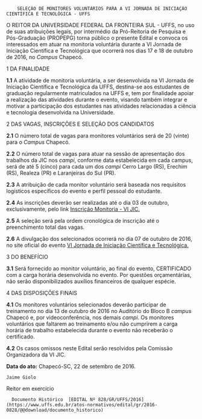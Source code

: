         SELEÇÃO DE MONITORES VOLUNTÁRIOS PARA A VI JORNADA DE INICIAÇÃO CIENTÍFICA E TECNOLÓGICA - UFFS  

O REITOR DA UNIVERSIDADE FEDERAL DA FRONTEIRA SUL - UFFS, no uso de suas atribuições legais, por intermédio da Pró-Reitoria de Pesquisa e Pós-Graduação (PROPEPG) torna público o presente Edital e convoca os interessados em atuar na monitoria voluntária durante a VI Jornada de Iniciação Científica e Tecnológica que ocorrerá nos dias 17 e 18 de outubro de 2016, no *Campus* Chapecó.

 1 DA FINALIDADE

 **1.1** A atividade de monitoria voluntária, a ser desenvolvida na VI Jornada de Iniciação Científica e Tecnológica da UFFS, destina-se aos estudantes de graduação regularmente matriculados na UFFS e, tem por finalidade apoiar a realização das atividades durante o evento, visando também integrar e motivar a participação dos estudantes nas atividades relacionadas a ciência e tecnologia desenvolvida na Universidade.

 2 DAS VAGAS, INSCRIÇÕES E SELEÇÃO DOS CANDIDATOS

 **2.1** O número total de vagas para monitores voluntários será de 20 (vinte) para o *Campus* Chapecó.

 **2.2** O número total de vagas para atuar na sessão de apresentação dos trabalhos da JIC nos *campi*, conforme data estabelecida em cada campus, será de até 5 (cinco) para cada um dos *campi* Cerro Largo (RS), Erechim (RS), Realeza (PR) e Laranjeiras do Sul (PR).

 **2.3** A atribuição de cada monitor voluntário será baseada nos requisitos logísticos específicos do evento e perfil pessoal do estudante.

 **2.4** As inscrições deverão ser realizadas até o dia 03 de outubro, exclusivamente, pelo link [Inscrição Monitoria - VI JIC.](https://docs.google.com/forms/d/e/1FAIpQLSddFr2bO4i7NOXByXZC9RFsMdSxjcA3bFjrDs3VPTpTXfMDsw/viewform)

 **2.5** A seleção será pela ordem cronológica de inscrição até o preenchimento total das vagas.

 **2.6** A divulgação dos selecionados ocorrerá no dia 07 de outubro de 2016, no site oficial do evento [VI Jornada de Iniciação Científica e Tecnológica.](http://uffs.edu.br/index.php?option=com_content&view=article&id=9221&Itemid=2738&site=jict)

 3 DO BENEFÍCIO

 **3.1** Será fornecido ao monitor voluntário, ao final do evento, CERTIFICADO com a carga horária desenvolvida no evento. Por questões orçamentárias, não serão disponibilizados auxílios financeiros de qualquer espécie.

 4 DAS DISPOSIÇÕES FINAIS

 **4.1** Os monitores voluntários selecionados deverão participar de treinamento no dia 13 de outubro de 2016 no Auditório do Bloco B *campus* Chapecó e, por videoconferência, nos demais *campi*. Os monitores voluntários que faltarem ao treinamento e/ou não cumprirem a carga horária de trabalho estabelecida durante o evento não receberão o certificado.

 **4.2** Os casos omissos neste Edital serão resolvidos pela Comissão Organizadora da VI JIC.

  

   **Data do ato:** Chapecó-SC, 22 de setembro de 2016.   
 

    Jaime Giolo   
 Reitor em exercício 

      Documento Histórico  [EDITAL Nº 828/GR/UFFS/2016](https://www.uffs.edu.br/atos-normativos/edital/gr/2016-0828/@@download/documento_historico)     
      
